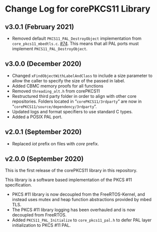 # Change Log for corePKCS11 Library

## v3.0.1 (February 2021)
* Removed default `PKCS11_PAL_DestroyObject` implementation from `core_pkcs11_mbedtls.c`. [#74](https://github.com/FreeRTOS/corePKCS11/pull/74). This means that all PAL ports must implement `PKCS11_PAL_DestroyObject`.

## v3.0.0 (December 2020)
* Changed `xFindObjectWithLabelAndClass` to include a size parameter to allow the caller to specify the size of the passed in label.
* Added CBMC memory proofs for all functions
* Removed `threading_alt.h` from corePKCS11
* Restructured third party folder in order to align with other core repositories. Folders located in “`corePKCS11/3rdparty`” are now in “`corePKCS11/source/dependency/3rdparty`”.
* Updated logs and format specifiers to use standard C types.
* Added a POSIX PAL port.

## v2.0.1 (September 2020)
* Replaced *iot* prefix on files with *core* prefix.

## v2.0.0 (September 2020)
This is the first release of the corePKCS11 library in this repository.

This library is a software based implementation of the PKCS #11 specification.

* PKCS #11 library is now decoupled from the FreeRTOS-Kernel, and instead uses mutex and heap function abstractions provided by mbed TLS.
* The PKCS #11 library logging has been overhauled and is now decoupled from FreeRTOS.
* Added `PKCS11_PAL_Initialize` to `core_pkcs11_pal.h` to defer PAL layer initialization to PKCS #11 PAL.
